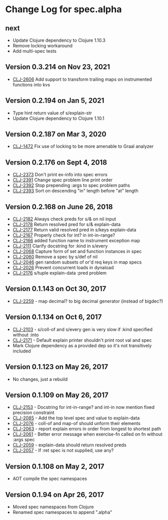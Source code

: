 # Change Log for spec.alpha

## next

* Update Clojure dependency to Clojure 1.10.3
* Remove locking workaround
* Add multi-spec tests

## Version 0.3.214 on Nov 23, 2021

* [CLJ-2606](https://clojure.atlassian.net/browse/CLJ-2606) Add support to transform trailing maps on instrumented functions into kvs

## Version 0.2.194 on Jan 5, 2021

* Type hint return value of s/explain-str
* Update Clojure dependency to Clojure 1.10.1

## Version 0.2.187 on Mar 3, 2020

* [CLJ-1472](https://clojure.atlassian.net/browse/CLJ-1472) Fix use of locking to be more amenable to Graal analyzer

## Version 0.2.176 on Sept 4, 2018

* [CLJ-2373](https://clojure.atlassian.net/browse/CLJ-2373) Don't print ex-info into spec errors
* [CLJ-2391](https://clojure.atlassian.net/browse/CLJ-2391) Change spec problem line print order
* [CLJ-2392](https://clojure.atlassian.net/browse/CLJ-2392) Stop prepending :args to spec problem paths
* [CLJ-2393](https://clojure.atlassian.net/browse/CLJ-2393) Sort on descending "in" length before "at" length

## Version 0.2.168 on June 26, 2018

* [CLJ-2182](https://clojure.atlassian.net/browse/CLJ-2182) Always check preds for s/& on nil input
* [CLJ-2178](https://clojure.atlassian.net/browse/CLJ-2178) Return resolved pred for s/& explain-data
* [CLJ-2177](https://clojure.atlassian.net/browse/CLJ-2177) Return valid resolved pred in s/keys explain-data
* [CLJ-2167](https://clojure.atlassian.net/browse/CLJ-2176) Properly check for int? in int-in-range?
* [CLJ-2166](https://clojure.atlassian.net/browse/CLJ-2166) added function name to instrument exception map
* [CLJ-2111](https://clojure.atlassian.net/browse/CLJ-2111) Clarify docstring for :kind in s/every
* [CLJ-2068](https://clojure.atlassian.net/browse/CLJ-2068) Capture form of set and function instances in spec
* [CLJ-2060](https://clojure.atlassian.net/browse/CLJ-2060) Remove a spec by s/def of nil
* [CLJ-2046](https://clojure.atlassian.net/browse/CLJ-2046) gen random subsets of or'd req keys in map specs
* [CLJ-2026](https://clojure.atlassian.net/browse/CLJ-2026) Prevent concurrent loads in dynaload
* [CLJ-2176](https://clojure.atlassian.net/browse/CLJ-2176) s/tuple explain-data :pred problem

## Version 0.1.143 on Oct 30, 2017

* [CLJ-2259](https://clojure.atlassian.net/browse/CLJ-2259) - map decimal? to big decimal generator (instead of bigdec?)

## Version 0.1.134 on Oct 6, 2017

* [CLJ-2103](https://clojure.atlassian.net/browse/CLJ-2103) - s/coll-of and s/every gen is very slow if :kind specified without :into
* [CLJ-2171](https://clojure.atlassian.net/browse/CLJ-2171) - Default explain printer shouldn't print root val and spec
* Mark Clojure dependency as a provided dep so it's not transitively included

## Version 0.1.123 on May 26, 2017

* No changes, just a rebuild

## Version 0.1.109 on May 26, 2017

* [CLJ-2153](https://clojure.atlassian.net/browse/CLJ-2153) - Docstring for int-in-range? and int-in now mention fixed precision constraint
* [CLJ-2085](https://clojure.atlassian.net/browse/CLJ-2085) - Add the top level spec and value to explain-data
* [CLJ-2076](https://clojure.atlassian.net/browse/CLJ-2076) - coll-of and map-of should unform their elements
* [CLJ-2063](https://clojure.atlassian.net/browse/CLJ-2063) - report explain errors in order from longest to shortest path
* [CLJ-2061](https://clojure.atlassian.net/browse/CLJ-2061) - Better error message when exercise-fn called on fn without :args spec
* [CLJ-2059](https://clojure.atlassian.net/browse/CLJ-2059) - explain-data should return resolved preds
* [CLJ-2057](https://clojure.atlassian.net/browse/CLJ-2057) - If :ret spec is not supplied, use any?

## Version 0.1.108 on May 2, 2017

* AOT compile the spec namespaces

## Version 0.1.94 on Apr 26, 2017

* Moved spec namespaces from Clojure
* Renamed spec namespaces to append ".alpha"

